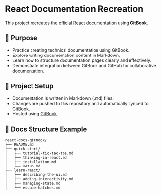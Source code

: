 # React Documentation Recreation

This project recreates the [official React documentation](https://react.dev/) using **GitBook**.

## 🚀 Purpose

- Practice creating technical documentation using GitBook.
- Explore writing documentation content in Markdown.
- Learn how to structure documentation pages clearly and effectively.
- Demonstrate integration between GitBook and GitHub for collaborative documentation.

## 📂 Project Setup

- Documentation is written in Markdown (.md) files.
- Changes are pushed to this repository and automatically synced to GitBook.
- Hosted using [GitBook](https://www.gitbook.com/).

## 📝 Docs Structure Example
```
react-docs-gitbook/
├── README.md
├── quick-start/
│   ├── tutorial-tic-tac-toe.md
│   ├── thinking-in-react.md
│   ├── installation.md
│   └── setup.md
├── learn-react/
│   ├── describing-the-ui.md
│   ├── adding-interactivity.md
│   ├── managing-state.md
│   └── escape-hatches.md
```
